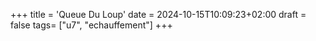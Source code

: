 +++
title = 'Queue Du Loup'
date = 2024-10-15T10:09:23+02:00
draft = false
tags= ["u7", "echauffement"]
+++

